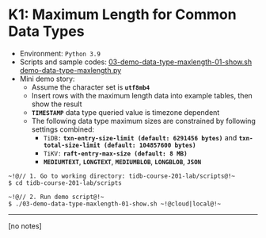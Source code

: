# K1: Maximum Length for Common Data Types
+ Environment: `Python 3.9`
+ Scripts and sample codes:
[03-demo-data-type-maxlength-01-show.sh](https://github.com/pingcap/tidb-course-201-lab/blob/master/scripts/03-demo-data-type-maxlength-01-show.sh)
[demo-data-type-maxlength.py](https://github.com/pingcap/tidb-course-201-lab/blob/master/scripts/demo-data-type-maxlength.py)
+ Mini demo story:
  + Assume the character set is **`utf8mb4`**
  + Insert rows with the maximum length data into example tables, then show the result
  + **`TIMESTAMP`** data type queried value is timezone dependent
  + The following data type maximum sizes are constrained by following settings combined:
    + `TiDB:` **`txn-entry-size-limit (default: 6291456 bytes)`** and **`txn-total-size-limit (default: 104857600 bytes)`**
    + `TiKV:` **`raft-entry-max-size (default: 8 MB)`**
    + **`MEDIUMTEXT`**, **`LONGTEXT`**, **`MEDIUMBLOB`**, **`LONGBLOB`**, **`JSON`** 
```
~!@// 1. Go to working directory: tidb-course-201-lab/scripts@!~
$ cd tidb-course-201-lab/scripts

~!@// 2. Run demo script@!~
$ ./03-demo-data-type-maxlength-01-show.sh ~!@cloud|local@!~
```
----------------------------------------------------------------------------------------------------------
[no notes]